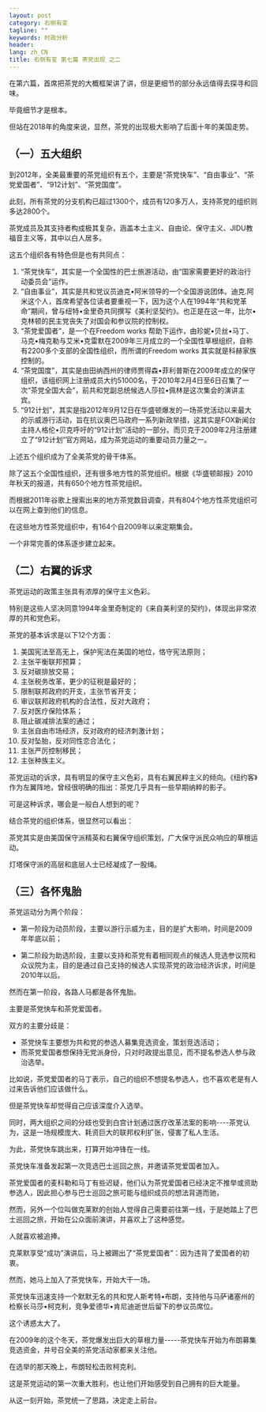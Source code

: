 ```yaml
---
layout: post
category: 右侧有变
tagline: ""
keywords: 时政分析
header:
lang: zh_CN 
title: 右侧有变 第七篇 茶党出现 之二
---
```


在第六篇，首席把茶党的大概框架讲了讲，但是更细节的部分永远值得去探寻和回味。

毕竟细节才是根本。

但站在2018年的角度来说，显然，茶党的出现极大影响了后面十年的美国走势。

## （一）五大组织

到2012年，全美最重要的茶党组织有五个，主要是“茶党快车”、“自由事业”、“茶党爱国者”、“912计划”、“茶党国度”。

此刻，所有茶党的分支机构已超过1300个，成员有120多万人，支持茶党的组织则多达2800个。

茶党成员及其支持者构成极其复杂，涵盖本土主义、自由论、保守主义、JIDU教福音主义等，其中以白人居多。

这五个组织各有特色但是也有共同点：

1. “茶党快车”，其实是一个全国性的巴士旅游活动，由“国家需要更好的政治行动委员会”运作。
2. “自由事业”，其实是共和党议员迪克•阿米领导的一个全国游说团体。迪克.阿米这个人，首席希望各位读者要重视一下，因为这个人在1994年“共和党革命”期间，曾与纽特•金里奇共同撰写《美利坚契约》。也正是在这一年，比尔•克林顿的民主党丧失了对国会和参议院的控制权。
3. “茶党爱国者”，是一个在Freedom works 帮助下运作，由珍妮•贝丝•马丁、马克•梅克勒与艾米•克雷默在2009年三月成立的一个全国性草根组织，自称有2200多个支部的全国性组织，而所谓的Freedom works 其实就是科赫家族控制的。
4. “茶党国度”，其实是由田纳西州的律师贾得森•菲利普斯在2009年成立的保守组织，该组织网上注册成员大约51000名，于2010年2月4日至6日召集了一次“茶党全国大会”，前共和党副总统候选人莎拉•佩林是这次集会的演讲主宾。
5. “912计划”，其实是指2012年9月12日在华盛顿爆发的一场茶党活动以来最大的示威游行活动，旨在抗议奥巴马政府一系列新政举措，这其实是FOX新闻台主持人格伦•贝克呼吁的“912计划”活动的一部分。而贝克于2009年2月注册建立了“912计划”官方网站，成为茶党运动的重要动员力量之一。

上述五个组织成为了全美茶党的骨干体系。

除了这五个全国性组织，还有很多地方性的茶党组织。根据《华盛顿邮报》2010年秋天的报道，共有650个地方性茶党组织。

而根据2011年谷歌上搜索出来的地方茶党数目调查，共有804个地方性茶党组织可以在网上查到他们的信息。

在这些地方性茶党组织中，有164个自2009年以来定期集会。

一个非常完善的体系逐步建立起来。

## （二）右翼的诉求

茶党运动的政策主张具有浓厚的保守主义色彩。

特别是这些人坚决同意1994年金里奇制定的《来自美利坚的契约》，体现出非常浓厚的共和党色彩。

茶党的基本诉求是以下12个方面：

1. 美国宪法至高无上，保护宪法在美国的地位，恪守宪法原则；
2. 主张平衡联邦预算；
3. 反对碳排放交易；
4. 主张税务改革，更少的征税是最好的；
5. 限制联邦政府的开支，主张节省开支；
6. 审议联邦政府机构的合法性，反对大政府；
7. 反对医疗保险体系；
8. 阻止碳减排法案的通过；
9. 主张自由市场经济，反对政府的经济刺激计划；
10. 反对坠胎，反对同性恋合法化；
11. 主张严厉控制移民；
12. 主张种族主义。

茶党运动的诉求，具有明显的保守主义色彩，具有右翼民粹主义的倾向。《纽约客》作为左翼阵地，曾经很明确的指出：茶党几乎具有一些早期纳粹的影子。

可是这种诉求，哪会是一般白人想到的呢？

结合茶党的组织体系，很显然可以看出：

茶党其实是由美国保守派精英和右翼保守组织策划，广大保守派民众响应的草根运动。

灯塔保守派的高层和底层人士已经凝成了一股绳。

## （三）各怀鬼胎

茶党运动分为两个阶段：

- 第一阶段为动员阶段，主要以游行示威为主，目的是扩大影响，时间是2009年年底以前； 

- 第二阶段为助选阶段，主要以支持和茶党有着相同观点的候选人竞选参议院和众议院为主，目的是通过自己支持的候选人实现茶党的政治经济诉求，时间是2010年以后。

然而在第一阶段，各路人马都是各怀鬼胎。

主要是茶党快车和茶党爱国者。

双方的主要分歧是：

- 茶党快车主要想为共和党的参选人募集竞选资金，策划竞选活动；
- 而茶党爱国者想保持无党派身份，只对时政提出意见，而不提名参选人参与政治选举。

比如说，茶党爱国者的马丁表示，自己的组织不想提名参选人，也不喜欢老是有人过来告诉他们应该做什么。

但是茶党快车却觉得自己应该深度介入选举。

同时，两大组织之间的分歧也受到白宫计划通过医疗改革法案的影响----茶党认为，这是一场规模庞大、耗资巨大的联邦权利扩张，侵害了私人生活。

为此，茶党快车跳出来，打算开始冲锋在一线。

茶党快车准备发起第一次竞选巴士巡回之旅，并邀请茶党爱国者加入。

茶党爱国者的麦科勒和马丁有些迟疑，他们认为茶党爱国者已经决定不推举或资助参选人，因此担心参与巴士巡回之旅可能与组织成员的想法背道而驰，

然而，另外一个位叫做克莱默的创始人觉得自己需要前往第一线，于是她踏上了巴士巡回之旅，开始在公众面前演讲，并喜欢上了这种感觉。

人就喜欢被追捧。

克莱默享受“成功”演讲后，马上被踢出了“茶党爱国者”：因为违背了爱国者的初衷。

然而，她马上加入了茶党快车，开始大干一场。

茶党快车迅速支持一个默默无名的共和党人斯考特•布朗，支持他与马萨诸塞州的检察长马莎•柯克利，竞争爱德华•肯尼迪逝世后留下的参议员席位。

这个诱惑太大了。

在2009年的这个冬天，茶党爆发出巨大的草根力量-----茶党快车开始为布朗募集竞选资金，并号召全美的茶党活动家都来关注他。

在选举的那天晚上，布朗轻松击败柯克利。

这是茶党运动的第一次重大胜利，也让他们开始感受到自己拥有的巨大能量。

从这一刻开始，茶党统一了思路，决定走上前台。

